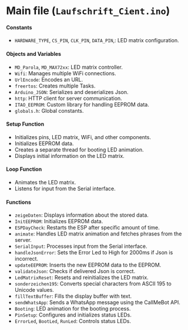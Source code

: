 
# Main file (`Laufschrift_Cient.ino`)

#### Constants

- `HARDWARE_TYPE`, `CS_PIN`, `CLK_PIN`, `DATA_PIN`,: LED matrix configuration.

#### Objects and Variables

- `MD_Parola`, `MD_MAX72xx`: LED matrix controller.
- `Wifi`: Manages multiple WiFi connections.
- `UrlEncode`: Encodes an URL.
- `freertos`: Creates multiple Tasks.
- `Arduino_JSON`: Serializes and deserializes Json.
- `http`: HTTP client for server communication.
- `ITAO_EEPROM`: Custom library for handling EEPROM data.
- `globals.h`: Global constants.

#### Setup Function

- Initializes pins, LED matrix, WiFi, and other components.
- Initializes EEPROM data.
- Creates a separate thread for booting LED animation.
- Displays initial information on the LED matrix.

#### Loop Function

- Animates the LED matrix.
- Listens for input from the Serial interface.

#### Functions

- `zeigeDaten`: Displays information about the stored data.
- `InitEEPROM`: Initializes EEPROM data.
- `ESPDayCheck`: Restarts the ESP after specific amount of time.
- `animate`: Handles LED matrix animation and fetches phrases from the server.
- `SerialInput`: Processes input from the Serial interface.
- `handleJsonError`: Sets the Error Led to High for 2000ms if Json is incorrect.
- `updateEEPROM`: Inserts the new EEPROM data to the EEPROM.
- `validateJson`: Checks if delivered Json is correct.
- `LedMatrixReset`: Resets and reinitializes the LED matrix.
- `sonderzeichen195`: Converts special characters from ASCII 195 to Unicode values.
- `fillTextBuffer`: Fills the display buffer with text.
- `sendWhatsApp`: Sends a WhatsApp message using the CallMeBot API.
- `Booting`: LED animation for the booting process.
- `PinSetup`: Configures and initializes status LEDs.
- `ErrorLed`, `BootLed`, `RunLed`: Controls status LEDs.
